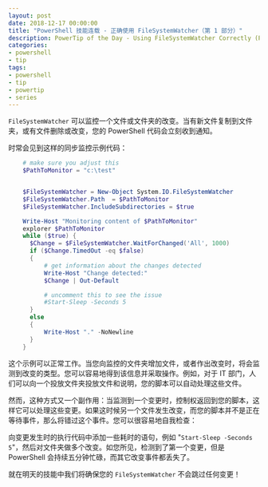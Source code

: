 ```yaml
---
layout: post
date: 2018-12-17 00:00:00
title: "PowerShell 技能连载 - 正确使用 FileSystemWatcher（第 1 部分）"
description: PowerTip of the Day - Using FileSystemWatcher Correctly (Part 1)
categories:
- powershell
- tip
tags:
- powershell
- tip
- powertip
- series
---
```

`FileSystemWatcher` 可以监控一个文件或文件夹的改变。当有新文件复制到文件夹，或有文件删除或改变，您的 PowerShell 代码会立刻收到通知。

时常会见到这样的同步监控示例代码：

```powershell
    # make sure you adjust this
    $PathToMonitor = "c:\test"


    $FileSystemWatcher = New-Object System.IO.FileSystemWatcher
    $FileSystemWatcher.Path  = $PathToMonitor
    $FileSystemWatcher.IncludeSubdirectories = $true

    Write-Host "Monitoring content of $PathToMonitor"
    explorer $PathToMonitor
    while ($true) {
      $Change = $FileSystemWatcher.WaitForChanged('All', 1000)
      if ($Change.TimedOut -eq $false)
      {
          # get information about the changes detected
          Write-Host "Change detected:"
          $Change | Out-Default

          # uncomment this to see the issue
          #Start-Sleep -Seconds 5
      }
      else
      {
          Write-Host "." -NoNewline
      }
    }
```

这个示例可以正常工作。当您向监控的文件夹增加文件，或者作出改变时，将会监测到改变的类型。您可以容易地得到该信息并采取操作。例如，对于 IT 部门，人们可以向一个投放文件夹投放文件和说明，您的脚本可以自动处理这些文件。

然而，这种方式又一个副作用：当监测到一个变更时，控制权返回到您的脚本，这样它可以处理这些变更。如果这时候另一个文件发生改变，而您的脚本并不是正在等待事件，那么将错过这个事件。您可以很容易地自我检查：

向变更发生时的执行代码中添加一些耗时的语句，例如 "`Start-Sleep -Seconds 5`"，然后对文件夹做多个改变。如您所见，检测到了第一个变更，但是 PowerShell 会持续五分钟忙碌，而其它改变事件都丢失了。

就在明天的技能中我们将确保您的 `FileSystemWatcher` 不会跳过任何变更！

<!--本文国际来源：[Using FileSystemWatcher Correctly (Part 1)](https://community.idera.com/database-tools/powershell/powertips/b/tips/posts/using-filesystemwatcher-correctly-part-1)-->
